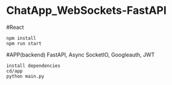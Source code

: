 # ChatApp_WebSockets-FastAPI

#React
```
npm install
npm run start
```

#APP(backend)
FastAPI, Async SocketIO, Googleauth, JWT
```
install dependencies
cd/app
python main.py
```
